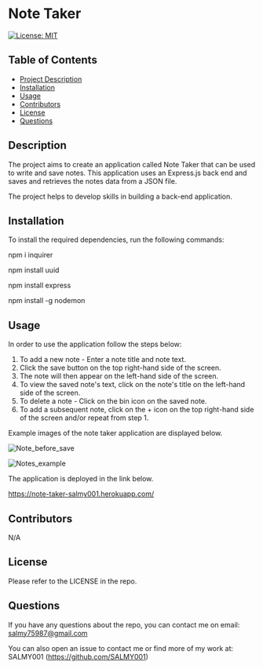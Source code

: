 # Note Taker

  [![License: MIT](https://img.shields.io/badge/License-MIT-yellow.svg)](https://opensource.org/licenses/MIT)

## Table of Contents
 - [Project Description](#Description)
 - [Installation](#Installation)
 - [Usage](#Usage)
 - [Contributors](#Contributors)
 - [License](#License)
 - [Questions](#Questions)

## Description

The project aims to create an application called Note Taker that can be used to write and save notes. This application uses an Express.js back end and saves and retrieves the notes data from a JSON file.

The project helps to develop skills in building a back-end application.

## Installation

To install the required dependencies, run the following commands:

npm i inquirer

npm install uuid

npm install express

npm install -g nodemon

## Usage

In order to use the application follow the steps below:

1. To add a new note - Enter a note title and note text.
2. Click the save button on the top right-hand side of the screen.
3. The note will then appear on the left-hand side of the screen.
4. To view the saved note's text, click on the note's title on the left-hand side of the screen.
5. To delete a note - Click on the bin icon on the saved note.
6. To add a subsequent note, click on the + icon on the top right-hand side of the screen and/or repeat from step 1.

Example images of the note taker application are displayed below.

![Note_before_save](https://user-images.githubusercontent.com/80605132/234720177-5a7ba105-dd1a-4157-bed6-234bc9751c3c.jpg)

![Notes_example](https://user-images.githubusercontent.com/80605132/234720210-f95b8665-ab0a-4cf5-9659-49830a4057a5.jpg)

The application is deployed in the link below.

https://note-taker-salmy001.herokuapp.com/

## Contributors

N/A

## License

Please refer to the LICENSE in the repo.

## Questions

If you have any questions about the repo, you can contact me on email: salmy75987@gmail.com

You can also open an issue to contact me or find more of my work at: SALMY001 (https://github.com/SALMY001)
